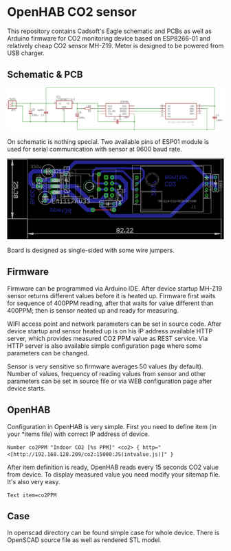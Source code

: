 # OpenHAB CO2 sensor

This repository contains Cadsoft's Eagle schematic and PCBs as well as Arduino firmware for CO2 monitoring device based on ESP8266-01 and relatively cheap CO2 sensor MH-Z19. Meter is designed to be powered from USB charger.

## Schematic & PCB

![alt](/eagle/co2_sch.png)

On schematic is nothing special. Two available pins of ESP01 module is used for serial communication with sensor at 9600 baud rate.

![alt](/eagle/co2_brd.png)

Board is designed as single-sided with some wire jumpers.

## Firmware

Firmware can be programmed via Arduino IDE. After device startup MH-Z19 sensor returns different values before it is heated up. Firmware first waits for sequence of 400PPM reading, after that waits for value different than 400PPM; then is sensor neated up  and ready for measuring.

WIFI access point and network parameters can be set in source code. After device startup and sensor heated up is on his IP address available HTTP server, which provides measured CO2 PPM value as REST service. Via HTTP server is also available simple configuration page where some parameters can be changed.

Sensor is very sensitive so firmware averages 50 values (by default). Number of values, frequency of reading values from sensor and other parameters can be set in source file or via WEB configuration page after device starts.

## OpenHAB

Configuration in OpenHAB is very simple. First you need to define item (in your \*items file) with correct IP address of device.
```
Number co2PPM "Indoor CO2 [%s PPM]" <co2> { http="<[http://192.168.128.209/co2:15000:JS(intvalue.js)]" } 
```
After item definition is ready, OpenHAB reads every 15 seconds CO2 value from device. To display measured value you need modify your sitemap file. It's also very easy.
```
Text item=co2PPM
```
## Case
In openscad directory can be found simple case for whole device. There is OpenSCAD source file as well as rendered STL model.

